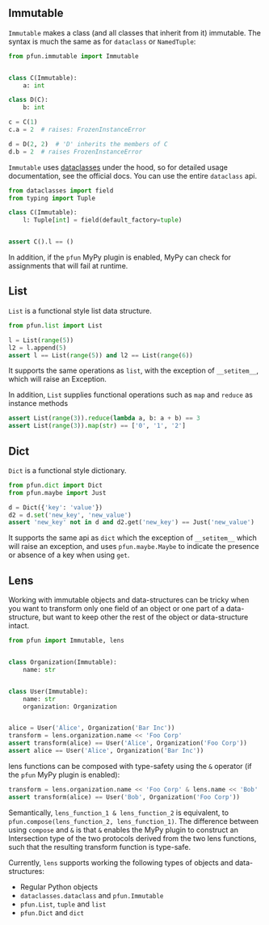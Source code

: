 ## Immutable

`Immutable` makes a class (and all classes that inherit from it) immutable. The syntax is much the same
as for `dataclass` or `NamedTuple`:

```python
from pfun.immutable import Immutable


class C(Immutable):
    a: int

class D(C):
    b: int

c = C(1)
c.a = 2  # raises: FrozenInstanceError

d = D(2, 2)  # 'D' inherits the members of C
d.b = 2  # raises FrozenInstanceError
```

`Immutable` uses [dataclasses](https://docs.python.org/3/library/dataclasses.html) under the hood, so for detailed
usage documentation, see the official docs. You can use the entire `dataclass` api.

```python
from dataclasses import field
from typing import Tuple

class C(Immutable):
    l: Tuple[int] = field(default_factory=tuple)


assert C().l == ()
```
In addition, if the `pfun` MyPy plugin is enabled, MyPy can check for assignments that will fail
at runtime.

## List
`List` is a functional style list data structure.
```python
from pfun.list import List

l = List(range(5))
l2 = l.append(5)
assert l == List(range(5)) and l2 == List(range(6))
```
It supports the same operations as `list`, with the exception of `__setitem__`, which
will raise an Exception.

In addition, `List` supplies functional operations such as `map` and `reduce` as
instance methods

```python
assert List(range(3)).reduce(lambda a, b: a + b) == 3
assert List(range(3)).map(str) == ['0', '1', '2']
```
## Dict
`Dict` is a functional style dictionary.

```python
from pfun.dict import Dict
from pfun.maybe import Just

d = Dict({'key': 'value'})
d2 = d.set('new_key', 'new_value')
assert 'new_key' not in d and d2.get('new_key') == Just('new_value')
```

It supports the same api as `dict` which the exception of `__setitem__` which will raise an exception, and uses
`pfun.maybe.Maybe` to indicate the presence or absence of a key when using `get`.

## Lens
Working with immutable objects and data-structures can be tricky when you want to transform only one field of an object or one part of a data-structure,
but want to keep other the rest of the object or data-structure intact.

```python
from pfun import Immutable, lens


class Organization(Immutable):
    name: str


class User(Immutable):
    name: str
    organization: Organization


alice = User('Alice', Organization('Bar Inc'))
transform = lens.organization.name << 'Foo Corp'
assert transform(alice) == User('Alice', Organization('Foo Corp'))
assert alice == User('Alice', Organization('Bar Inc'))
```

lens functions can be composed with type-safety using the `&` operator (if the `pfun` MyPy plugin is enabled):
```python
transform = lens.organization.name << 'Foo Corp' & lens.name << 'Bob'
assert transform(alice) == User('Bob', Organization('Foo Corp'))
```
Semantically, `lens_function_1 & lens_function_2` is equivalent, to `pfun.compose(lens_function_2, lens_function_1)`.
The difference between using `compose` and `&` is that `&` enables the MyPy plugin to construct an Intersection
type of the two protocols derived from the two lens functions, such that the resulting transform function is
type-safe.

Currently, `lens` supports working the following types of objects and data-structures:
- Regular Python objects
- `dataclasses.dataclass` and `pfun.Immutable`
- `pfun.List`, `tuple` and `list`
- `pfun.Dict` and `dict`

